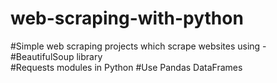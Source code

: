 # web-scraping-with-python
#Simple web scraping projects which scrape websites using - 
#BeautifulSoup library  
#Requests modules in Python 
#Use Pandas DataFrames
